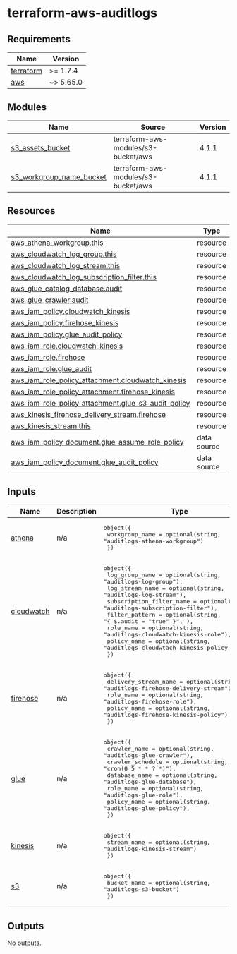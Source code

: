 # terraform-aws-auditlogs<!-- BEGINNING OF PRE-COMMIT-TERRAFORM DOCS HOOK -->
## Requirements

| Name | Version |
|------|---------|
| <a name="requirement_terraform"></a> [terraform](#requirement\_terraform) | >= 1.7.4 |
| <a name="requirement_aws"></a> [aws](#requirement\_aws) | ~> 5.65.0 |

## Modules

| Name | Source | Version |
|------|--------|---------|
| <a name="module_s3_assets_bucket"></a> [s3\_assets\_bucket](#module\_s3\_assets\_bucket) | terraform-aws-modules/s3-bucket/aws | 4.1.1 |
| <a name="module_s3_workgroup_name_bucket"></a> [s3\_workgroup\_name\_bucket](#module\_s3\_workgroup\_name\_bucket) | terraform-aws-modules/s3-bucket/aws | 4.1.1 |

## Resources

| Name | Type |
|------|------|
| [aws_athena_workgroup.this](https://registry.terraform.io/providers/hashicorp/aws/latest/docs/resources/athena_workgroup) | resource |
| [aws_cloudwatch_log_group.this](https://registry.terraform.io/providers/hashicorp/aws/latest/docs/resources/cloudwatch_log_group) | resource |
| [aws_cloudwatch_log_stream.this](https://registry.terraform.io/providers/hashicorp/aws/latest/docs/resources/cloudwatch_log_stream) | resource |
| [aws_cloudwatch_log_subscription_filter.this](https://registry.terraform.io/providers/hashicorp/aws/latest/docs/resources/cloudwatch_log_subscription_filter) | resource |
| [aws_glue_catalog_database.audit](https://registry.terraform.io/providers/hashicorp/aws/latest/docs/resources/glue_catalog_database) | resource |
| [aws_glue_crawler.audit](https://registry.terraform.io/providers/hashicorp/aws/latest/docs/resources/glue_crawler) | resource |
| [aws_iam_policy.cloudwatch_kinesis](https://registry.terraform.io/providers/hashicorp/aws/latest/docs/resources/iam_policy) | resource |
| [aws_iam_policy.firehose_kinesis](https://registry.terraform.io/providers/hashicorp/aws/latest/docs/resources/iam_policy) | resource |
| [aws_iam_policy.glue_audit_policy](https://registry.terraform.io/providers/hashicorp/aws/latest/docs/resources/iam_policy) | resource |
| [aws_iam_role.cloudwatch_kinesis](https://registry.terraform.io/providers/hashicorp/aws/latest/docs/resources/iam_role) | resource |
| [aws_iam_role.firehose](https://registry.terraform.io/providers/hashicorp/aws/latest/docs/resources/iam_role) | resource |
| [aws_iam_role.glue_audit](https://registry.terraform.io/providers/hashicorp/aws/latest/docs/resources/iam_role) | resource |
| [aws_iam_role_policy_attachment.cloudwatch_kinesis](https://registry.terraform.io/providers/hashicorp/aws/latest/docs/resources/iam_role_policy_attachment) | resource |
| [aws_iam_role_policy_attachment.firehose_kinesis](https://registry.terraform.io/providers/hashicorp/aws/latest/docs/resources/iam_role_policy_attachment) | resource |
| [aws_iam_role_policy_attachment.glue_s3_audit_policy](https://registry.terraform.io/providers/hashicorp/aws/latest/docs/resources/iam_role_policy_attachment) | resource |
| [aws_kinesis_firehose_delivery_stream.firehose](https://registry.terraform.io/providers/hashicorp/aws/latest/docs/resources/kinesis_firehose_delivery_stream) | resource |
| [aws_kinesis_stream.this](https://registry.terraform.io/providers/hashicorp/aws/latest/docs/resources/kinesis_stream) | resource |
| [aws_iam_policy_document.glue_assume_role_policy](https://registry.terraform.io/providers/hashicorp/aws/latest/docs/data-sources/iam_policy_document) | data source |
| [aws_iam_policy_document.glue_audit_policy](https://registry.terraform.io/providers/hashicorp/aws/latest/docs/data-sources/iam_policy_document) | data source |

## Inputs

| Name | Description | Type | Default | Required |
|------|-------------|------|---------|:--------:|
| <a name="input_athena"></a> [athena](#input\_athena) | n/a | <pre>object({<br>    workgroup_name = optional(string, "auditlogs-athena-workgroup")<br>  })</pre> | n/a | yes |
| <a name="input_cloudwatch"></a> [cloudwatch](#input\_cloudwatch) | n/a | <pre>object({<br>    log_group_name           = optional(string, "auditlogs-log-group"),<br>    log_stream_name          = optional(string, "auditlogs-log-stream"),<br>    subscription_filter_name = optional(string, "auditlogs-subscription-filter"),<br>    filter_pattern           = optional(string, "{ $.audit = \"true\" }", ),<br>    role_name                = optional(string, "auditlogs-cloudwatch-kinesis-role"),<br>    policy_name              = optional(string, "auditlogs-cloudwtach-kinesis-policy"),<br>  })</pre> | n/a | yes |
| <a name="input_firehose"></a> [firehose](#input\_firehose) | n/a | <pre>object({<br>    delivery_stream_name = optional(string, "auditlogs-firehose-delivery-stream")<br>    role_name            = optional(string, "auditlogs-firehose-role"),<br>    policy_name          = optional(string, "auditlogs-firehose-kinesis-policy")<br>  })</pre> | n/a | yes |
| <a name="input_glue"></a> [glue](#input\_glue) | n/a | <pre>object({<br>    crawler_name     = optional(string, "auditlogs-glue-crawler"),<br>    crawler_schedule = optional(string, "cron(0 5 * * ? *)"),<br>    database_name    = optional(string, "auditlogs-glue-database"),<br>    role_name        = optional(string, "auditlogs-glue-role"),<br>    policy_name      = optional(string, "auditlogs-glue-policy"),<br>  })</pre> | n/a | yes |
| <a name="input_kinesis"></a> [kinesis](#input\_kinesis) | n/a | <pre>object({<br>    stream_name = optional(string, "auditlogs-kinesis-stream")<br>  })</pre> | n/a | yes |
| <a name="input_s3"></a> [s3](#input\_s3) | n/a | <pre>object({<br>    bucket_name = optional(string, "auditlogs-s3-bucket")<br>  })</pre> | n/a | yes |

## Outputs

No outputs.
<!-- END OF PRE-COMMIT-TERRAFORM DOCS HOOK -->
